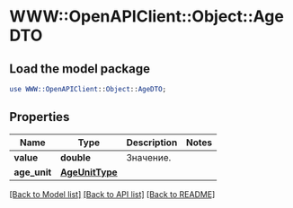# WWW::OpenAPIClient::Object::AgeDTO

## Load the model package
```perl
use WWW::OpenAPIClient::Object::AgeDTO;
```

## Properties
Name | Type | Description | Notes
------------ | ------------- | ------------- | -------------
**value** | **double** | Значение.  | 
**age_unit** | [**AgeUnitType**](AgeUnitType.md) |  | 

[[Back to Model list]](../README.md#documentation-for-models) [[Back to API list]](../README.md#documentation-for-api-endpoints) [[Back to README]](../README.md)


